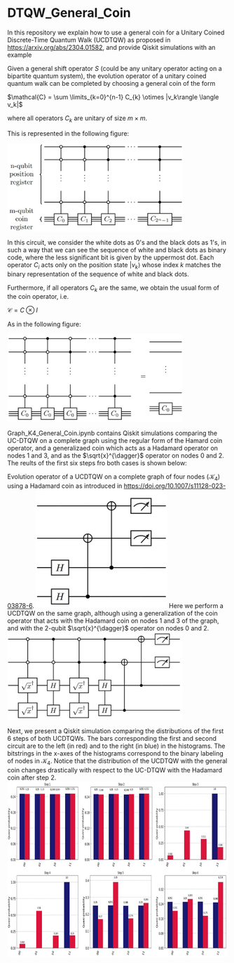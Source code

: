 # DTQW_General_Coin
In this repository we explain how to use a general coin for a Unitary Coined Discrete-Time Quantum Walk (UCDTQW) as proposed in https://arxiv.org/abs/2304.01582, and provide Qiskit simulations with an example

Given a general shift operator $S$ (could be any unitary operator acting on a bipartite quantum system), the evolution operator of a unitary coined quantum walk can be completed by choosing a general coin of the form

$\mathcal{C} = \sum \limits_{k=0}^{n-1} C_{k} \otimes |v_k\rangle \langle v_k|$

where all operators $C_k$ are unitary of size $m \times m$. 

This is represented in the following figure:

<img src="https://github.com/allanwing-qc/DTQW_General_Coin/blob/main/General_Coin_Circuit.jpg?raw=true" width="400" height="200">

In this circuit, we consider the white dots as 0's and the black dots as 1's, in such a way that we can see the sequence of white and black dots as binary code, where the less significant bit is given by the uppermost dot. Each operator $C_i$ acts only on the position state $|v_k\rangle$ whose index $k$ matches the binary representation of the sequence of white and black dots.

Furthermore, if all operators $C_k$ are the same, we obtain the usual form of the coin operator, i.e.

$\mathcal{C} = C \otimes I$

As in the following figure:

<img src="https://github.com/allanwing-qc/DTQW_General_Coin/blob/main/Reduction_to_usual_coin.jpg?raw=true" width="400" height="200">

Graph_K4_General_Coin.ipynb contains Qiskit simulations comparing the UC-DTQW on a complete graph using the regular form of the Hamard coin operator, and a generalizaed coin which acts as a Hadamard operator on nodes 1 and 3, and as the $\sqrt{x}^{\dagger}$ operator on nodes 0 and 2. The reults of the first six steps fro both cases is shown below: 

Evolution operator of a UCDTQW on a complete graph of four nodes ($\mathcal{K}_4$) using a Hadamard coin as introduced in 
https://doi.org/10.1007/s11128-023-03878-6.
<img src="https://github.com/allanwing-qc/DTQW_General_Coin/blob/main/Fig8a.jpg?raw=true" width="300" height="270">
Here we perform a UCDTQW on the same graph, although using a generalization of the coin operator that acts with the Hadamard coin on nodes 1 and 3 of the graph, and with the 2-qubit $\sqrt{x}^{\dagger}$ operator on nodes 0 and 2.
<img src="https://github.com/allanwing-qc/DTQW_General_Coin/blob/main/Fig8b.jpg?raw=true" width="400" height="200">

Next, we present a Qiskit simulation comparing the distributions of the first 6 steps of both UCDTQWs. The bars corresponding the first and second circuit are to the left (in red) and to the right (in blue) in the histograms. The bitstrings in the x-axes of the histograms correspond to the binary labeling of nodes in $\mathcal{K}_4$. Notice that the distribution of the UCDTQW with the general coin changes drastically with respect to the UC-DTQW with the Hadamard coin after step 2.
<img src="https://github.com/allanwing-qc/DTQW_General_Coin/blob/main/Fig8c.jpg?raw=true" width="800" height="400">





